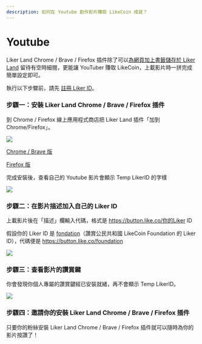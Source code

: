 ```yaml
---
description: 如何在 Youtube 創作影片賺取 LikeCoin 成就？
---
```


# Youtube

Liker Land Chrome / Brave / Firefox 插件除了可以[為網頁加上書籤儲存於 Liker Land](../liker-land/reading-list.md) 留待有空時細閱，更能讓 YouTuber 賺取 LikeCoin，上載影片時一拼完成簡單設定即可。

執行以下步驟前，請先 [註冊 Liker ID](../liker-id/)。

### 步驟一：安裝 Liker Land Chrome / Brave / Firefox 插件

到 Chrome / Firefox 線上應用程式商店把 Liker Land 插件「加到 Chrome/Firefox」。

![](../../.gitbook/assets/youtube.png)

[Chrome / Brave 版](https://chrome.google.com/webstore/detail/liker-land/cjjcemdmkddjbofomfgjedpiifpgkjhe)

[Firefox 版](https://addons.mozilla.org/en-US/firefox/addon/liker-land/?src=search)

完成安裝後，查看自己的 Youtube 影片會顯示 Temp LikerID 的字樣

![](../../.gitbook/assets/youtube-1.png)

### 步驟二：在影片描述加入自己的 Liker ID

上載影片後在「描述」欄輸入代碼，格式是 https://button.like.co/你的Liker ID

假設你的 Liker ID 是 [fondation](https://liker.land/foundation)（讚賞公民共和國 LikeCoin Foundation 的 Liker ID），代碼便是 https://button.like.co/foundation

![](../../.gitbook/assets/youtube-2.png)

### 步驟三：查看影片的讚賞鍵

你會發現你個人專屬的讚賞鍵經已安裝就緒，再不會顯示 Temp LikerID。

![](../../.gitbook/assets/youtube-3.png)

### 步驟四：邀請你的安裝 Liker Land Chrome / Brave / Firefox 插件

只要你的粉絲安裝 Liker Land Chrome / Brave / Firefox 插件就可以隨時為你的影片按讚了！

